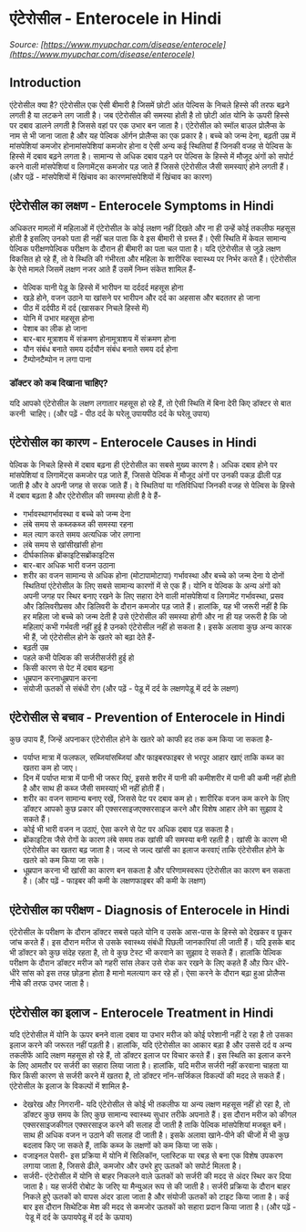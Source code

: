 # एंटेरोसील - Enterocele in Hindi
_Source: [https://www.myupchar.com/disease/enterocele](https://www.myupchar.com/disease/enterocele)_

## Introduction
एंटेरोसील क्या है?
एंटेरोसील एक ऐसी बीमारी है जिसमें छोटी आंत पेल्विस के निचले हिस्से की तरफ बढ़ने लगती है या लटकने लग जाती है। जब एंटेरोसील की समस्या होती है तो छोटी आंत योनि के ऊपरी हिस्से पर दबाव डालने लगती है जिससे वहां पर एक उभार बन जाता है। एंटेरोसील को स्मॉल बाउल प्रोलैप्स के नाम से भी जाना जाता है और यह पेल्विक ऑर्गन प्रोलैप्स का एक प्रकार है।
बच्चे को जन्म देना, बढ़ती उम्र में मांसपेशियां कमजोर होनामांसपेशियां कमजोर होना व ऐसी अन्य कई स्थितियां हैं जिनकी वजह से पेल्विस के हिस्से में दबाव बढ़ने लगता है। सामान्य से अधिक दबाव पड़ने पर पेल्विस के हिस्से में मौजूद अंगों को सपोर्ट करने वाली मांसपेशियां व लिगामेंट्स कमजोर पड़ जाते हैं जिससे एंटेरोसील जैसी समस्याएं होने लगती हैं।
(और पढ़ें - मांसपेशियों में खिंचाव का कारणमांसपेशियों में खिंचाव का कारण)

## एंटेरोसील का लक्षण - Enterocele Symptoms in Hindi
अधिकतर मामलों में महिलाओं में एंटेरोसील के कोई लक्षण नहीं दिखते और ना ही उन्हें कोई तकलीफ महसूस होती है इसलिए उनको पता ही नहीं चल पाता कि वे इस बीमारी से ग्रस्त हैं। ऐसी स्थिति में केवल सामान्य पेल्विक परीक्षणपेल्विक परीक्षण के दौरान ही बीमारी का पता चल पाता है। यदि एंटेरोसील से जुड़े लक्षण विकसित हो रहे हैं, तो वे स्थिति की गंभीरता और महिला के शारीरिक स्वास्थ्य पर निर्भर करते हैं। एंटेरोसील के ऐसे मामले जिसमें लक्षण नजर आते हैं उसमें निम्न संकेत शामिल हैं-
- पेल्विक यानी पेड़ू के हिस्से में भारीपन या दर्ददर्द महसूस होना
- खड़े होने, वजन उठाने या खांसने पर भारीपन और दर्द का अहसास और बदततर हो जाना
- पीठ में दर्दपीठ में दर्द (खासकर निचले हिस्से में)
- योनि में उभार महसूस होना
- पेशाब का लीक हो जाना
- बार-बार मूत्राशय में संक्रमण होनामूत्राशय में संक्रमण होना
- यौन संबंध बनाते समय दर्दयौन संबंध बनाते समय दर्द होना
- टैम्पोनटैम्पोन न लगा पाना
### डॉक्टर को कब दिखाना चाहिए?
यदि आपको एंटेरोसील के लक्षण लगातार महसूस हो रहे हैं, तो ऐसी स्थिति में बिना देरी किए डॉक्टर से बात करनी  चाहिए।
(और पढ़ें - पीठ दर्द के घरेलू उपायपीठ दर्द के घरेलू उपाय)

## एंटेरोसील का कारण - Enterocele Causes in Hindi
पेल्विक के निचले हिस्से में दबाव बढ़ना ही एंटेरोसील का सबसे मुख्य कारण है। अधिक दबाव होने पर मांसपेशियां व लिगामेंट्स कमजोर पड़ जाते हैं, जिससे पेल्विक में मौजूद अंगों पर उनकी पकड़ ढीली पड़ जाती है और वे अपनी जगह से सरक जाते हैं। वे स्थितियां या गतिविधियां जिनकी वजह से पेल्विस के हिस्से में दबाव बढ़ता है और एंटेरोसील की समस्या होती है वे हैं-
- गर्भावस्थागर्भावस्था व बच्चे को जन्म देना
- लंबे समय से कब्जकब्ज की समस्या रहना
- मल त्याग करते समय अत्यधिक जोर लगाना
- लंबे समय से खांसीखांसी होना
- दीर्घकालिक ब्रोंकाइटिसब्रोंकाइटिस
- बार-बार अधिक भारी वजन उठाना
- शरीर का वजन सामान्य से अधिक होना (मोटापामोटापा)
गर्भावस्था और बच्चे को जन्म देना ये दोनों स्थितियां एंटेरोसील के लिए सबसे सामान्य कारणों में से एक हैं। योनि व पेल्विक के अन्य अंगों को अपनी जगह पर स्थिर बनाए रखने के लिए सहारा देने वाली मांसपेशियां व लिगामेंट गर्भावस्था, प्रसव और डिलिवरीप्रसव और डिलिवरी के दौरान कमजोर पड़ जाते हैं। हालांकि, यह भी जरूरी नहीं है कि हर महिला जो बच्चे को जन्म देती है उसे एंटेरोसील की समस्या होगी और ना ही यह जरूरी है कि जो महिलाएं कभी गर्भवती नहीं हुई है उनको एंटेरोसील नहीं हो सकता है।
इसके अलावा कुछ अन्य कारक भी हैं, जो एंटेरोसील होने के खतरे को बढ़ा देते हैं-
- बढ़ती उम्र
- पहले कभी पेल्विक की सर्जरीसर्जरी हुई हो
- किसी कारण से पेट में दबाव बढ़ना
- धूम्रपान करनाधूम्रपान करना
- संयोजी ऊतकों से संबंधी रोग
(और पढ़ें - पेड़ू में दर्द के लक्षणपेड़ू में दर्द के लक्षण)

## एंटेरोसील से बचाव - Prevention of Enterocele in Hindi
कुछ उपाय हैं, जिन्हें अपनाकर एंटेरोसील होने के खतरे को काफी हद तक कम किया जा सकता है-
- पर्याप्त मात्रा में फलफल, सब्जियांसब्जियां और फाइबरफाइबर से भरपूर आहार खाएं ताकि कब्ज का खतरा कम हो जाए।
- दिन में पर्याप्त मात्रा में पानी भी जरूर पिएं, इससे शरीर में पानी की कमीशरीर में पानी की कमी नहीं होती है और साथ ही कब्ज जैसी समस्याएं भी नहीं होती हैं।
- शरीर का वजन सामान्य बनाए रखें, जिससे पेट पर दबाव कम हो। शारीरिक वजन कम करने के लिए डॉक्टर आपको कुछ प्रकार की एक्सरसाइजएक्सरसाइज करने और विशेष आहार लेने का सुझाव दे सकते हैं।
- कोई भी भारी वजन न उठाएं, ऐसा करने से पेट पर अधिक दबाव पड़ सकता है।
- ब्रोंकाइटिस जैसे रोगों के कारण लंबे समय तक खांसी की समस्या बनी रहती है। खांसी के कारण भी एंटेरोसील का खतरा बढ़ जाता है। जल्द से जल्द खांसी का इलाज करवाएं ताकि एंटेरोसील होने के खतरे को कम किया जा सके।
- धूम्रपान करना भी खांसी का कारण बन सकता है और परिणामस्वरूप एंटेरोसील का कारण बन सकता है।
(और पढ़ें - फाइबर की कमी के लक्षणफाइबर की कमी के लक्षण)

## एंटेरोसील का परीक्षण - Diagnosis of Enterocele in Hindi
एंटेरोसील के परीक्षण के दौरान डॉक्टर सबसे पहले योनि व उसके आस-पास के हिस्से को देखकर व छूकर जांच करते हैं। इस दौरान मरीज से उसके स्वास्थ्य संबंधी पिछली जानकारियां ली जाती हैं। यदि इसके बाद भी डॉक्टर को कुछ संदेह रहता है, तो वे कुछ टेस्ट भी करवाने का सुझाव दे सकते हैं। हालांकि पेल्विक परीक्षण के दौरान डॉक्टर मरीज को गहरी सांस लेकर उसे रोक कर रखने के लिए कहते हैं औऱ फिर धीरे-धीरे सांस को इस तरह छोड़ना होता है मानो मलत्याग कर रहे हों। ऐसा करने के दौरान बढ़ा हुआ प्रोलैप्स नीचे की तरफ उभर जाता है।

## एंटेरोसील का इलाज - Enterocele Treatment in Hindi
यदि एंटेरोसील में योनि के ऊपर बनने वाला दबाव या उभार मरीज को कोई परेशानी नहीं दे रहा है तो उसका इलाज करने की जरूरत नहीं पड़ती है। हालांकि, यदि एंटेरोसील का आकार बड़ा है और उससे दर्द व अन्य तकलीफें आदि लक्षण महसूस हो रहे हैं, तो डॉक्टर इलाज पर विचार करते हैं। इस स्थिति का इलाज करने के लिए आमतौर पर सर्जरी का सहारा लिया जाता है। हालांकि, यदि मरीज सर्जरी नहीं करवाना चाहता या फिर किसी कारण से सर्जरी करने में खतरा है, तो डॉक्टर नॉन-सर्जिकल विकल्पों की मदद ले सकते हैं।
एंटेरोसील के इलाज के विकल्पों में शामिल है-
- देखरेख औऱ निगरानी- यदि एंटेरोसील से कोई भी तकलीफ या अन्य लक्षण महसूस नहीं हो रहा है, तो डॉक्टर कुछ समय के लिए कुछ सामान्य स्वास्थ्य सुधार तरीके अपनाते हैं। इस दौरान मरीज को कीगल एक्सरसाइजकीगल एक्सरसाइज करने की सलाह दी जाती है ताकि पेल्विक मांसपेशियां मजबूत बनें। साथ ही अधिक वजन न उठाने की सलाह दी जाती है। इसके अलावा खाने-पीने की चीजों में भी कुछ बदलाव किए जा सकते हैं, ताकि कब्ज के लक्षणों को कम किया जा सके।
- वजाइनल पेसरी- इस प्रक्रिया में योनि में सिलिकॉन, प्लास्टिक या रबड़ से बना एक विशेष उपकरण लगाया जाता है, जिससे ढीले, कमजोर और उभरे हुए ऊतकों को सपोर्ट मिलता है।
- सर्जरी- एंटेरोसील में योनि से बाहर निकलने वाले ऊतकों को सर्जरी की मदद से अंदर स्थिर कर दिया जाता है। यह सर्जरी रोबोट के जरिए या मैन्युअल रूप से की जाती है। सर्जरी प्रक्रिया के दौरान बाहर निकले हुऐ ऊतकों को वापस अंदर डाला जाता है और संयोजी ऊतकों को टाइट किया जाता है। कई बार इस दौरान सिथेटिक मेश की मदद से कमजोर ऊतकों को सहारा प्रदान किया जाता है।
(और पढ़ें - पेडू में दर्द के ऊपायपेडू में दर्द के ऊपाय)


